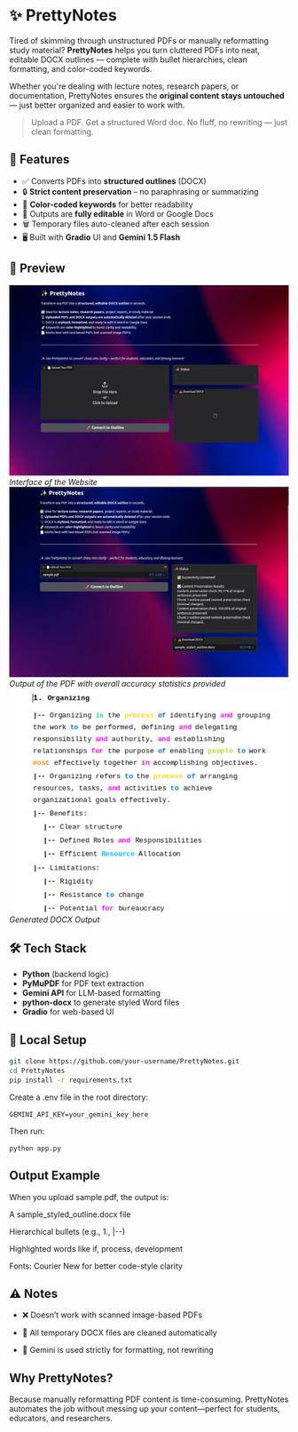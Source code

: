 # ✨ PrettyNotes

Tired of skimming through unstructured PDFs or manually reformatting study material? **PrettyNotes** helps you turn cluttered PDFs into neat, editable DOCX outlines — complete with bullet hierarchies, clean formatting, and color-coded keywords.

Whether you're dealing with lecture notes, research papers, or documentation, PrettyNotes ensures the **original content stays untouched** — just better organized and easier to work with.

> Upload a PDF. Get a structured Word doc. No fluff, no rewriting — just clean formatting.



## 🚀 Features

- ✅ Converts PDFs into **structured outlines** (DOCX)
- 🔒 **Strict content preservation** – no paraphrasing or summarizing
- 🌈 **Color-coded keywords** for better readability
- 📝 Outputs are **fully editable** in Word or Google Docs
- 🗑️ Temporary files auto-cleaned after each session
- 🖥️ Built with **Gradio** UI and **Gemini 1.5 Flash**



## 📸 Preview


![Interface of the Website](img/img1.png)
*Interface of the Website*
![Output of the PDF](img/img2.png)
*Output of the PDF with overall accuracy statistics provided*
![Generated DOCX Output](img/img3.png)
*Generated DOCX Output*



## 🛠️ Tech Stack

- **Python** (backend logic)
- **PyMuPDF** for PDF text extraction
- **Gemini API** for LLM-based formatting
- **python-docx** to generate styled Word files
- **Gradio** for web-based UI



## 🧪 Local Setup

```bash
git clone https://github.com/your-username/PrettyNotes.git
cd PrettyNotes
pip install -r requirements.txt
```
Create a .env file in the root directory:
```
GEMINI_API_KEY=your_gemini_key_here
```

Then run:
```
python app.py
```

## Output Example
When you upload sample.pdf, the output is:

A sample_styled_outline.docx file

Hierarchical bullets (e.g., 1., |--)

Highlighted words like if, process, development

Fonts: Courier New for better code-style clarity

## ⚠️ Notes
- ❌ Doesn’t work with scanned image-based PDFs

- 🧹 All temporary DOCX files are cleaned automatically

- 🤖 Gemini is used strictly for formatting, not rewriting

## Why PrettyNotes?
Because manually reformatting PDF content is time-consuming. PrettyNotes automates the job without messing up your content—perfect for students, educators, and researchers.


